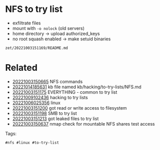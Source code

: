# NFS to try list
- exfiltrate files
- mount with `-o nolock` (old servers)
- home directory -> upload authorized_keys
- no root squash enabled -> make setuid binaries

` zet/20221003151169/README.md `

# Related

- [20221003150665](/zet/20221003150665/README.md) NFS commands
- [20221014185631](/zet/20221014185631/README.md) kb file named kb/hacking/to-try-lists/NFS.md
- [20221003151175](/zet/20221003151175/README.md) EVERYTHING - common to try list
- [20221009102436](/zet/20221009102436/README.md) hacking to try lists
- [20221006025356](/zet/20221006025356/README.md) linux
- [20221003151200](/zet/20221003151200/README.md) got read or write access to filesystem
- [20221003151198](/zet/20221003151198/README.md) SMB to try list
- [20221003151213](/zet/20221003151213/README.md) got leaked files to try list
- [20221003150637](/zet/20221003150637/README.md) nmap check for mountable NFS shares test access

Tags:

    #nfs #linux #to-try-list
